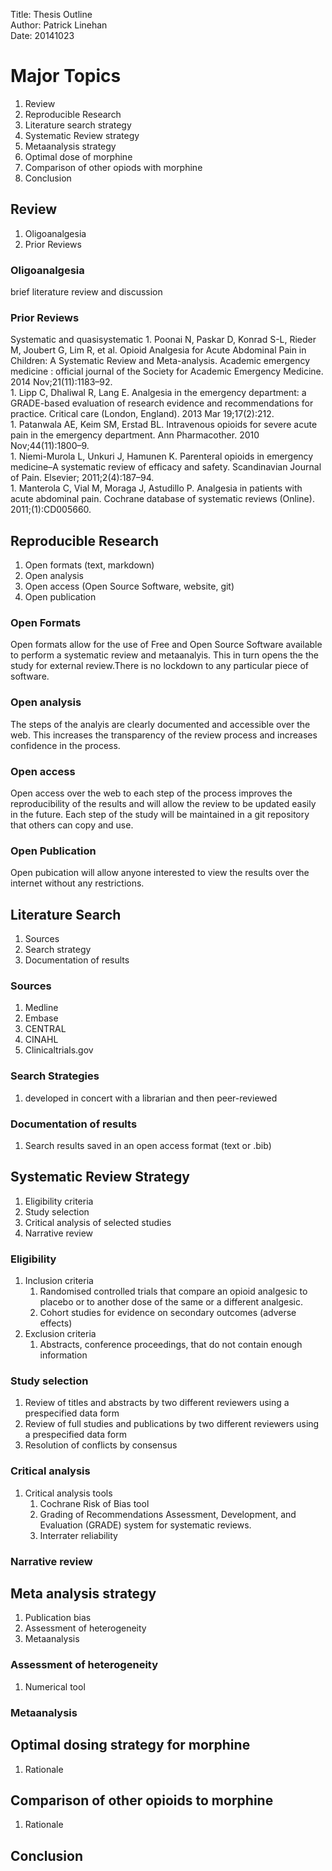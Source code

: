 Title:	Thesis Outline  
Author:	Patrick Linehan  
Date:	20141023  

# Major Topics #  

1. Review
1. Reproducible Research
1. Literature search strategy
1. Systematic Review strategy
1. Metaanalysis strategy
1. Optimal dose of morphine
1. Comparison of other opiods with morphine
1. Conclusion

## Review ##
1. Oligoanalgesia  
1. Prior Reviews  

### Oligoanalgesia ###  
brief literature review and discussion  

### Prior Reviews ###
Systematic and quasisystematic
	1.	Poonai N, Paskar D, Konrad S-L, Rieder M, Joubert G, Lim R, et al. Opioid Analgesia for Acute Abdominal Pain in Children: A Systematic Review and Meta-analysis. Academic emergency medicine : official journal of the Society for Academic Emergency Medicine. 2014 Nov;21(11):1183–92.  
	1.	Lipp C, Dhaliwal R, Lang E. Analgesia in the emergency department: a GRADE-based evaluation of research evidence and recommendations for practice. Critical care (London, England). 2013 Mar 19;17(2):212.  
	1.	Patanwala AE, Keim SM, Erstad BL. Intravenous opioids for severe acute pain in the emergency department. Ann Pharmacother. 2010 Nov;44(11):1800–9.  
	1.	Niemi-Murola L, Unkuri J, Hamunen K. Parenteral opioids in emergency medicine–A systematic review of efficacy and safety. Scandinavian Journal of Pain. Elsevier; 2011;2(4):187–94.  
	1.	Manterola C, Vial M, Moraga J, Astudillo P. Analgesia in patients with acute abdominal pain. Cochrane database of systematic reviews (Online). 2011;(1):CD005660.  

## Reproducible Research ##
1. Open formats (text, markdown)
1. Open analysis
1. Open access (Open Source Software, website, git)
1. Open publication

### Open Formats ###
Open formats allow for the use of Free and Open Source Software available to perform a systematic review and metaanalyis. This in turn opens the the study for external review.There is no lockdown to any particular piece of software. 

### Open analysis ###
The steps of the analyis are clearly documented and accessible over the web. This increases the transparency of the review process and increases confidence in the process.

### Open access ###
Open access over the web to each step of the process improves the reproducibility of the results and will allow the review to be updated easily in the future. Each step of the study will be maintained in a git repository that others can copy and use.

### Open Publication
Open pubication will allow anyone interested to view the results over the internet without any restrictions.

## Literature Search ##  
1. Sources
2. Search strategy
3. Documentation of results

### Sources ###
1. Medline
1. Embase
1. CENTRAL
1. CINAHL
1. Clinicaltrials.gov

### Search Strategies ###
1. developed in concert with a librarian and then peer-reviewed

### Documentation of results ###
1. Search results saved in an open access format (text or .bib)

## Systematic Review Strategy
1. Eligibility criteria
1. Study selection
1. Critical analysis of selected studies
1. Narrative review

### Eligibility ###
1. Inclusion criteria  
	1. Randomised controlled trials that compare an opioid analgesic to placebo or to
	another dose of the same or a different analgesic.
	1. Cohort studies for evidence on secondary outcomes (adverse effects)
1. Exclusion criteria
	1. Abstracts, conference proceedings, that do not contain enough information

### Study selection ###
1. Review of titles and abstracts by two different reviewers using a prespecified data form
1. Review of full studies and publications by two different reviewers using a prespecified data form
1. Resolution of conflicts by consensus

### Critical analysis ###
1. Critical analysis tools
	1. Cochrane Risk of Bias tool
	1. Grading of Recommendations Assessment, Development, and Evaluation (GRADE) system for systematic reviews.
	1. Interrater reliability  

### Narrative review ###

## Meta analysis strategy ##
1. Publication bias
1. Assessment of heterogeneity
1. Metaanalysis

### Assessment of heterogeneity ###
1. Numerical tool

### Metaanalysis ###


## Optimal dosing strategy for morphine ###
1. Rationale

## Comparison of other opioids to morphine ###
1. Rationale

## Conclusion ##


